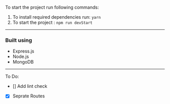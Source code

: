 To start the project run following commands:

1. To install required dependencies run: `yarn`
2. To start the project : `npm run devStart`

---

### Built using

- Express.js
- Node.js
- MongoDB

---

To Do:

- [] Add lint check
- [x] Seprate Routes
